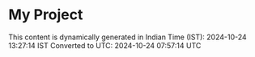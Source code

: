 # My Project

This content is dynamically generated in Indian Time (IST): 2024-10-24 13:27:14 IST
Converted to UTC: 2024-10-24 07:57:14 UTC
